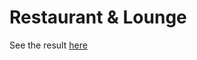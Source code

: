 # Restaurant & Lounge

<p> See the result <a href = "https://caguerrero.github.io/Parcial1/">here</a>
